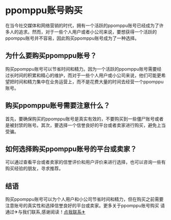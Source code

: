 # ppomppu账号购买

在当今社交媒体和网络营销的时代，拥有一个活跃的ppomppu账号已经成为了许多人的追求。然而，对于一些个人用户或者小公司来说，要想获得一个活跃的ppomppu账号并不容易，因此购买ppomppu账号成为了一种选择。

## 为什么要购买ppomppu账号？

购买ppomppu账号可以节省时间和精力。因为一个活跃的ppomppu账号需要经过长时间的积累和精心的维护，而对于一些个人用户或小公司来说，他们可能更希望把时间和精力集中在业务运营上，而不是花费大量的时间去经营一个ppomppu账号。

## 购买ppomppu账号需要注意什么？

首先，要确保购买的ppomppu账号是真实有效的，不要购买到一些僵尸账号或者是被封禁的账号。其次，要选择一个信誉良好的平台或者卖家进行购买，避免上当受骗。

## 如何选择购买ppomppu账号的平台或卖家？

可以通过查看平台或者卖家的信誉评价和用户评价来进行选择，也可以咨询一些有购买经验的朋友，寻求推荐。

## 结语

购买ppomppu账号可以为个人用户和小公司节省时间和精力，但在购买之前需要注意账号的真实性和选择信誉良好的平台或卖家。更多关于ppomppu账号购买 请通过✈与我们联系,感谢阅读！[点我联系✈](https://my.G208.com)